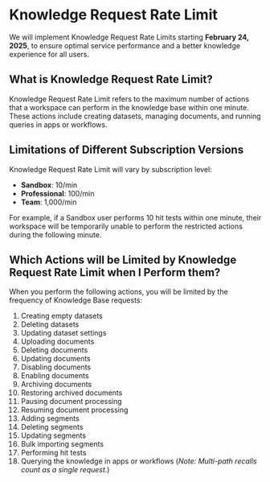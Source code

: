 # Knowledge Request Rate Limit

We will implement Knowledge Request Rate Limits starting **February 24, 2025**, to ensure optimal service performance and a better knowledge experience for all users.

## What is Knowledge Request Rate Limit?

Knowledge Request Rate Limit refers to the maximum number of actions that a workspace can perform in the knowledge base within one minute. These actions include creating datasets, managing documents, and running queries in apps or workflows.

## Limitations of Different Subscription Versions

Knowledge Request Rate Limit will vary by subscription level:

-   **Sandbox**: 10/min
-   **Professional**: 100/min
-   **Team**: 1,000/min

For example, if a Sandbox user performs 10 hit tests within one minute, their workspace will be temporarily unable to perform the restricted actions during the following minute.

## Which Actions will be Limited by Knowledge Request Rate Limit when I Perform them?

When you perform the following actions, you will be limited by the frequency of Knowledge Base requests:

1.  Creating empty datasets
2.  Deleting datasets
3.  Updating dataset settings
4.  Uploading documents
5.  Deleting documents
6.  Updating documents
7.  Disabling documents
8.  Enabling documents
9.  Archiving documents
10. Restoring archived documents
11. Pausing document processing
12. Resuming document processing
13. Adding segments
14. Deleting segments
15. Updating segments
16. Bulk importing segments
17. Performing hit tests
18. Querying the knowledge in apps or workflows (*Note: Multi-path recalls count as a single request.*)